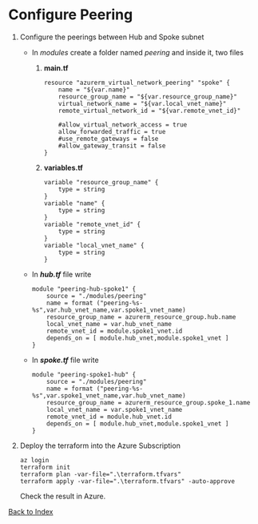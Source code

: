 # Configure Peering

1. Configure the peerings between Hub and Spoke subnet
    - In *modules* create a folder named *peering* and inside it, two files
        1. **main.tf**
            ```
            resource "azurerm_virtual_network_peering" "spoke" {
                name = "${var.name}"
                resource_group_name = "${var.resource_group_name}"
                virtual_network_name = "${var.local_vnet_name}"
                remote_virtual_network_id = "${var.remote_vnet_id}"

                #allow_virtual_network_access = true
                allow_forwarded_traffic = true
                #use_remote_gateways = false
                #allow_gateway_transit = false
            }
            ```

        2. **variables.tf**
            ```
            variable "resource_group_name" {
                type = string
            }
            variable "name" {
                type = string
            }
            variable "remote_vnet_id" {
                type = string
            }
            variable "local_vnet_name" {
                type = string
            }
            ```
    - In ***hub.tf*** file write
        ```
        module "peering-hub-spoke1" {
            source = "./modules/peering"
            name = format ("peering-%s-%s",var.hub_vnet_name,var.spoke1_vnet_name)
            resource_group_name = azurerm_resource_group.hub.name
            local_vnet_name = var.hub_vnet_name
            remote_vnet_id = module.spoke1_vnet.id
            depends_on = [ module.hub_vnet,module.spoke1_vnet ]
        }
        ```
    - In ***spoke.tf*** file write
        ```
        module "peering-spoke1-hub" {
            source = "./modules/peering"
            name = format ("peering-%s-%s",var.spoke1_vnet_name,var.hub_vnet_name)
            resource_group_name = azurerm_resource_group.spoke_1.name
            local_vnet_name = var.spoke1_vnet_name
            remote_vnet_id = module.hub_vnet.id
            depends_on = [ module.hub_vnet,module.spoke1_vnet ]
        }
        ```

2. Deploy the terraform into the Azure Subscription
    ```
    az login
    terraform init
    terraform plan -var-file=".\terraform.tfvars"
    terraform apply -var-file=".\terraform.tfvars" -auto-approve
    ```
    Check the result in Azure.

[Back to Index](/README.md)